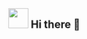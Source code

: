 ## <img height="40" src="https://camo.githubusercontent.com/802c767d592bbfe17d4edabc730398bbbb387ef7ab6a265207086ab1ff056f26/68747470733a2f2f656d2d636f6e74656e742e7a6f626a2e6e65742f736f757263652f6d6963726f736f66742d7465616d732f3336332f6d616e2d746563686e6f6c6f676973742d6d656469756d2d736b696e2d746f6e655f31663436382d31663366642d323030642d31663462622e706e67"> Hi there 👋